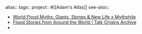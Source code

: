 alias::
tags::
project:: #[[Adam's Atlas]] 
see-also::

- [World Flood Myths: Giants, Stones & New Life » Mythphile](http://www.mythphile.com/2011/01/world-flood-myths/)
- [Flood Stories from Around the World | Talk Origins Archive](https://www.talkorigins.org/faqs/flood-myths.html)
-